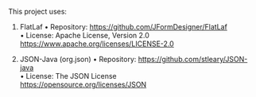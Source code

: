 This project uses:

1. FlatLaf
   • Repository: https://github.com/JFormDesigner/FlatLaf  
   • License: Apache License, Version 2.0  
     https://www.apache.org/licenses/LICENSE-2.0

2. JSON-Java (org.json)
   • Repository: https://github.com/stleary/JSON-java  
   • License: The JSON License  
     https://opensource.org/licenses/JSON
